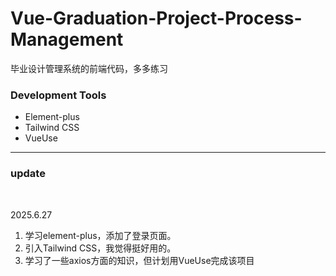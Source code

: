 # Vue-Graduation-Project-Process-Management

毕业设计管理系统的前端代码，多多练习

### Development Tools

- Element-plus
- Tailwind CSS
- VueUse

<hr/>

### update

<br/>

2025.6.27
<br/>

1.  学习element-plus，添加了登录页面。
2.  引入Tailwind CSS，我觉得挺好用的。
3.  学习了一些axios方面的知识，但计划用VueUse完成该项目
